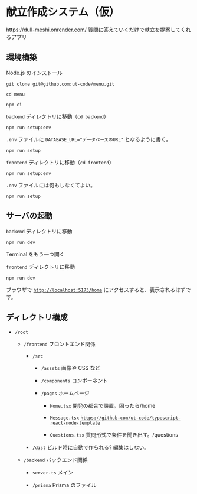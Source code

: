 # 献立作成システム（仮）

https://dull-meshi.onrender.com/
質問に答えていくだけで献立を提案してくれるアプリ

## 環境構築

Node.js のインストール

```shell
git clone git@github.com:ut-code/menu.git
```

```shell
cd menu
```

```shell
npm ci
```

`backend` ディレクトリに移動（`cd backend`）

```shell
npm run setup:env
```

`.env` ファイルに `DATABASE_URL="データベースのURL"` となるように書く。

```shell
npm run setup
```

`frontend` ディレクトリに移動（`cd frontend`）

```shell
npm run setup:env
```

`.env` ファイルには何もしなくてよい。

```shell
npm run setup
```

## サーバの起動

`backend` ディレクトリに移動

```shell
npm run dev
```

Terminal をもう一つ開く

`frontend` ディレクトリに移動

```shell
npm run dev
```

ブラウザで [`http://localhost:5173/home`](http://localhost:5173/home) にアクセスすると、表示されるはずです。

## ディレクトリ構成

- `/root`

  - `/frontend` フロントエンド関係

    - `/src`

      - `/assets`
        画像や CSS など

      - `/components`
        コンポーネント

      - `/pages`
        ホームページ

        - `Home.tsx`
          開発の都合で設置。困ったら/home

        - `Message.tsx`
          [`https://github.com/ut-code/typescript-react-node-template`](https://github.com/ut-code/typescript-react-node-template)
        - `Questions.tsx`
          質問形式で条件を聞き出す。/questions

    - `/dist` ビルド時に自動で作られる? 編集はしない。

  - `/backend` バックエンド関係

    - `server.ts` メイン

    - `/prisma` Prisma のファイル
